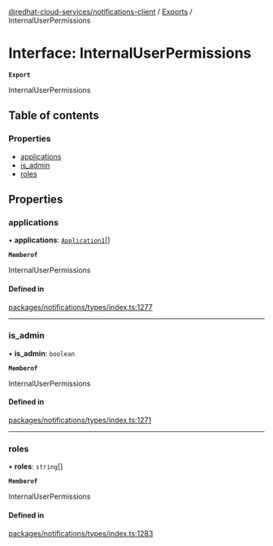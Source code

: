 [@redhat-cloud-services/notifications-client](../README.md) / [Exports](../modules.md) / InternalUserPermissions

# Interface: InternalUserPermissions

**`Export`**

InternalUserPermissions

## Table of contents

### Properties

- [applications](InternalUserPermissions.md#applications)
- [is\_admin](InternalUserPermissions.md#is_admin)
- [roles](InternalUserPermissions.md#roles)

## Properties

### applications

• **applications**: [`Application1`](Application1.md)[]

**`Memberof`**

InternalUserPermissions

#### Defined in

[packages/notifications/types/index.ts:1277](https://github.com/RedHatInsights/javascript-clients/blob/main/packages/notifications/types/index.ts#L1277)

___

### is\_admin

• **is\_admin**: `boolean`

**`Memberof`**

InternalUserPermissions

#### Defined in

[packages/notifications/types/index.ts:1271](https://github.com/RedHatInsights/javascript-clients/blob/main/packages/notifications/types/index.ts#L1271)

___

### roles

• **roles**: `string`[]

**`Memberof`**

InternalUserPermissions

#### Defined in

[packages/notifications/types/index.ts:1283](https://github.com/RedHatInsights/javascript-clients/blob/main/packages/notifications/types/index.ts#L1283)
